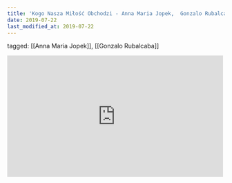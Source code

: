 ```yaml
---
title: 'Kogo Nasza Miłość Obchodzi - Anna Maria Jopek,  Gonzalo Rubalcaba - YouTube'
date: 2019-07-22
last_modified_at: 2019-07-22
---
```

tagged: [[Anna Maria Jopek]], [[Gonzalo Rubalcaba]]
<iframe allow="accelerometer; autoplay; clipboard-write; encrypted-media; gyroscope; picture-in-picture" allowfullscreen="" frameborder="0" height="281" id="youtube_iframe" src="https://www.youtube.com/embed/Zd21a9hijGU?feature=oembed&amp;enablejsapi=1&amp;origin=https://safe.txmblr.com&amp;wmode=opaque" width="500"></iframe>